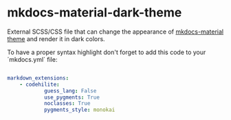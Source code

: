 # mkdocs-material-dark-theme

External SCSS/CSS file that can change the appearance of [mkdocs-material theme](https://squidfunk.github.io/mkdocs-material/) and render it in dark colors.

To have a proper syntax highlight don't forget to add this code to your ´mkdocs.yml` file:

```yaml

markdown_extensions:
    - codehilite:
            guess_lang: False
            use_pygments: True
            noclasses: True
            pygments_style: monokai
```